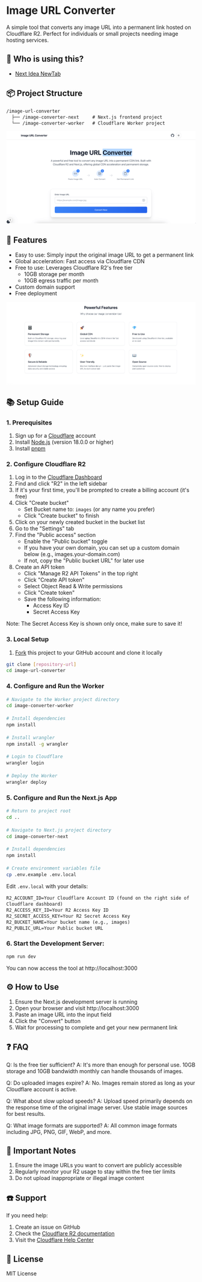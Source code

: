 # Image URL Converter

A simple tool that converts any image URL into a permanent link hosted on Cloudflare R2. Perfect for individuals or small projects needing image hosting services.

## 🎉 Who is using this?

- [Next Idea NewTab](https://newtab.nextidea.dev)

## 📦 Project Structure

```
/image-url-converter
  ├── /image-converter-next     # Next.js frontend project
  └── /image-converter-worker   # Cloudflare Worker project
```

![screenshot-1](./screenshot-1.png)

## 📌 Features

- Easy to use: Simply input the original image URL to get a permanent link
- Global acceleration: Fast access via Cloudflare CDN
- Free to use: Leverages Cloudflare R2's free tier
  - 10GB storage per month
  - 10GB egress traffic per month
- Custom domain support
- Free deployment

![screenshot-2](./screenshot-2.png)

## 📚 Setup Guide

### 1. Prerequisites

1. Sign up for a [Cloudflare](https://dash.cloudflare.com/sign-up) account
2. Install [Node.js](https://nodejs.org/) (version 18.0.0 or higher)
3. Install [pnpm](https://pnpm.io/)

### 2. Configure Cloudflare R2

1. Log in to the [Cloudflare Dashboard](https://dash.cloudflare.com)
2. Find and click "R2" in the left sidebar
3. If it's your first time, you'll be prompted to create a billing account (it's free)
4. Click "Create bucket"
   - Set Bucket name to: `images` (or any name you prefer)
   - Click "Create bucket" to finish
5. Click on your newly created bucket in the bucket list
6. Go to the "Settings" tab
7. Find the "Public access" section
   - Enable the "Public bucket" toggle
   - If you have your own domain, you can set up a custom domain below (e.g., images.your-domain.com)
   - If not, copy the "Public bucket URL" for later use
8. Create an API token
   - Click "Manage R2 API Tokens" in the top right
   - Click "Create API token"
   - Select Object Read & Write permissions
   - Click "Create token"
   - Save the following information:
     * Access Key ID
     * Secret Access Key

Note: The Secret Access Key is shown only once, make sure to save it!

### 3. Local Setup

1. [Fork](https://github.com/weijunext/image-url-converter/fork) this project to your GitHub account and clone it locally

```bash
git clone [repository-url]
cd image-url-converter
```

### 4. Configure and Run the Worker

```bash
# Navigate to the Worker project directory
cd image-converter-worker

# Install dependencies
npm install

# Install wrangler
npm install -g wrangler

# Login to Cloudflare
wrangler login

# Deploy the Worker
wrangler deploy
```

### 5. Configure and Run the Next.js App

```bash
# Return to project root
cd ..

# Navigate to Next.js project directory
cd image-converter-next

# Install dependencies
npm install

# Create environment variables file
cp .env.example .env.local
```

Edit `.env.local` with your details:
```
R2_ACCOUNT_ID=Your Cloudflare Account ID (found on the right side of Cloudflare dashboard)
R2_ACCESS_KEY_ID=Your R2 Access Key ID
R2_SECRET_ACCESS_KEY=Your R2 Secret Access Key
R2_BUCKET_NAME=Your bucket name (e.g., images)
R2_PUBLIC_URL=Your Public bucket URL
```

### 6. Start the Development Server:
```bash
npm run dev
```

You can now access the tool at http://localhost:3000

## ⚙️ How to Use

1. Ensure the Next.js development server is running
2. Open your browser and visit http://localhost:3000
3. Paste an image URL into the input field
4. Click the "Convert" button
5. Wait for processing to complete and get your new permanent link

## ❓ FAQ

Q: Is the free tier sufficient?
A: It's more than enough for personal use. 10GB storage and 10GB bandwidth monthly can handle thousands of images.

Q: Do uploaded images expire?
A: No. Images remain stored as long as your Cloudflare account is active.

Q: What about slow upload speeds?
A: Upload speed primarily depends on the response time of the original image server. Use stable image sources for best results.

Q: What image formats are supported?
A: All common image formats including JPG, PNG, GIF, WebP, and more.

## 🔔 Important Notes

1. Ensure the image URLs you want to convert are publicly accessible
2. Regularly monitor your R2 usage to stay within the free tier limits
3. Do not upload inappropriate or illegal image content

## ☎️ Support

If you need help:
1. Create an issue on GitHub
2. Check the [Cloudflare R2 documentation](https://developers.cloudflare.com/r2/)
3. Visit the [Cloudflare Help Center](https://support.cloudflare.com/)

## 📜 License

MIT License
